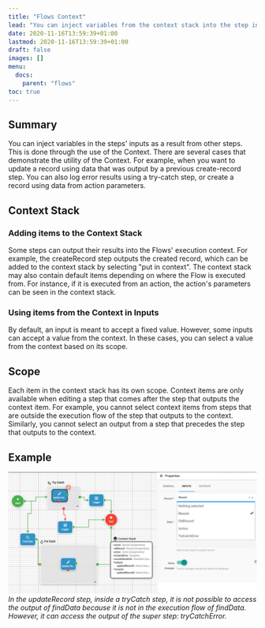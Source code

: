 ```yaml
---
title: "Flows Context"
lead: "You can inject variables from the context stack into the step inputs."
date: 2020-11-16T13:59:39+01:00
lastmod: 2020-11-16T13:59:39+01:00
draft: false
images: []
menu:
  docs:
    parent: "flows"
toc: true
---
```

## Summary

You can inject variables in the steps' inputs as a result from other steps. This is done through the use of the Context. There are several cases that demonstrate the utility of the Context. For example, when you want to update a record using data that was output by a previous create-record step. You can also log error results using a try-catch step, or create a record using data from action parameters.

## Context Stack

### Adding items to the Context Stack

Some steps can output their results into the Flows' execution context. For example, the createRecord step outputs the created record, which can be added to the context stack by selecting "put in context". The context stack may also contain default items depending on where the Flow is executed from. For instance, if it is executed from an action, the action's parameters can be seen in the context stack.

### Using items from the Context in Inputs

By default, an input is meant to accept a fixed value. However, some inputs can accept a value from the context. In these cases, you can select a value from the context based on its scope.

## Scope

Each item in the context stack has its own scope. Context items are only available when editing a step that comes after the step that outputs the context item. For example, you cannot select context items from steps that are outside the execution flow of the step that outputs to the context. Similarly, you cannot select an output from a step that precedes the step that outputs to the context.

## Example

![Context stack example](/images/vendor/flows/context_stack_example.png)
*In the updateRecord step, inside a tryCatch step, it is not possible to access the output of findData because it is not in the execution flow of findData. However, it can access the output of the super step: tryCatchError.*

